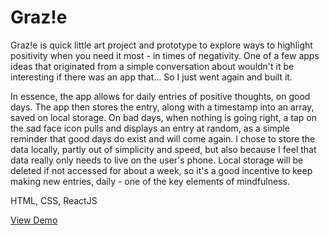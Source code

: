 # Graz!e

Graz!e is quick little art project and prototype to explore ways to highlight positivity when you need it most - in times of negativity. One of a few apps ideas that originated from a simple conversation about wouldn't it be interesting if there was an app that... So I just went again and built it.

In essence, the app allows for daily entries of positive thoughts, on good days. The app then stores the entry, along with a timestamp into an array, saved on local storage. On bad days, when nothing is going right, a tap on the sad face icon pulls and displays an entry at random, as a simple reminder that good days do exist and will come again. I chose to store the data locally, partly out of simplicity and speed, but also because I feel that data really only needs to live on the user's phone. Local storage will be deleted if not accessed for about a week, so it's a good incentive to keep making new entries, daily - one of the key elements of mindfulness.

HTML, CSS, ReactJS

[View Demo](https://www.dalesmith.com/grazie)
